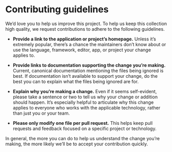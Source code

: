 # Contributing guidelines
We’d love you to help us improve this project. To help us keep this collection high quality, we request contributions to adhere to the following guidelines.

- **Provide a link to the application or project’s homepage.** Unless it’s extremely popular, there’s a chance the maintainers don’t know about or use the language, framework, editor, app, or project your change applies to.

- **Provide links to documentation supporting the change you’re making.** Current, canonical documentation mentioning the files being ignored is best. If documentation isn’t available to support your change, do the best you can to explain what the files being ignored are for.

- **Explain why you’re making a change.** Even if it seems self-evident, please take a sentence or two to tell us why your change or addition should happen. It’s especially helpful to articulate why this change applies to everyone who works with the applicable technology, rather than just you or your team.

- **Please only modify one file per pull request.** This helps keep pull requests and feedback focused on a specific project or technology.

In general, the more you can do to help us understand the change you’re making, the more likely we’ll be to accept your contribution quickly.
